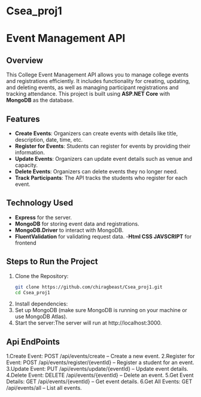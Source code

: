 # Csea_proj1
# Event Management API

## Overview
This College Event Management API allows you to manage college events and registrations efficiently. It includes functionality for creating, updating, and deleting events, as well as managing participant registrations and tracking attendance. This project is built using **ASP.NET Core** with **MongoDB** as the database.

## Features
- **Create Events**: Organizers can create events with details like title, description, date, time, etc.
- **Register for Events**: Students can register for events by providing their information.
- **Update Events**: Organizers can update event details such as venue and capacity.
- **Delete Events**: Organizers can delete events they no longer need.
- **Track Participants**: The API tracks the students who register for each event.

## Technology Used
- **Express** for the server.
- **MongoDB** for storing event data and registrations.
- **MongoDB.Driver** to interact with MongoDB.
- **FluentValidation** for validating request data.
-**Html CSS JAVSCRIPT** for frontend 
## Steps to Run the Project
1. Clone the Repository:
   ```bash
   git clone https://github.com/chiragbeast/Csea_proj1.git
   cd Csea_proj1
2. Install dependencies:
3. Set up MongoDB (make sure MongoDB is running on your machine or use MongoDB Atlas).
4. Start the server:The server will run at http://localhost:3000.

## Api EndPoints
1.Create Event: POST /api/events/create – Create a new event.
2.Register for Event: POST /api/events/register/{eventId} – Register a student for an event.
3.Update Event: PUT /api/events/update/{eventId} – Update event details.
4.Delete Event: DELETE /api/events/{eventId} – Delete an event.
5.Get Event Details: GET /api/events/{eventId} – Get event details.
6.Get All Events: GET /api/events/all – List all events.
